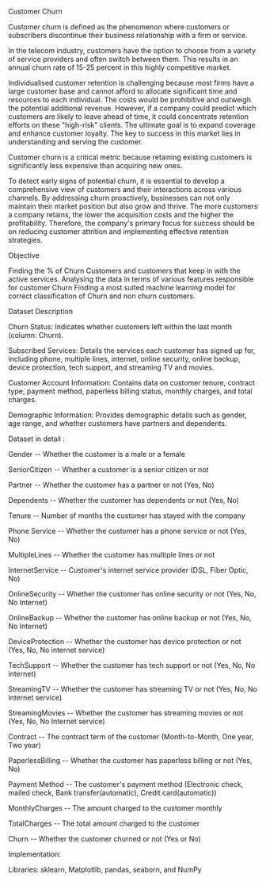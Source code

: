 Customer Churn

Customer churn is defined as the phenomenon where customers or subscribers discontinue their business relationship with a firm or service.

In the telecom industry, customers have the option to choose from a variety of service providers and often switch between them. This results in an annual churn rate of 15-25 percent in this highly competitive market.

Individualised customer retention is challenging because most firms have a large customer base and cannot afford to allocate significant time and resources to each individual. The costs would be prohibitive and outweigh the potential additional revenue. However, if a company could predict which customers are likely to leave ahead of time, it could concentrate retention efforts on these "high-risk" clients. The ultimate goal is to expand coverage and enhance customer loyalty. The key to success in this market lies in understanding and serving the customer.

Customer churn is a critical metric because retaining existing customers is significantly less expensive than acquiring new ones.

To detect early signs of potential churn, it is essential to develop a comprehensive view of customers and their interactions across various channels. By addressing churn proactively, businesses can not only maintain their market position but also grow and thrive. The more customers a company retains, the lower the acquisition costs and the higher the profitability. Therefore, the company's primary focus for success should be on reducing customer attrition and implementing effective retention strategies.

Objective

Finding the % of Churn Customers and customers that keep in with the active services.
Analysing the data in terms of various features responsible for customer Churn
Finding a most suited machine learning model for correct classification of Churn and non churn customers.

Dataset Description


Churn Status: Indicates whether customers left within the last month (column: Churn).

Subscribed Services: Details the services each customer has signed up for, including phone, multiple lines, internet, online security, online backup, device protection, tech support, and streaming TV and movies.

Customer Account Information: Contains data on customer tenure, contract type, payment method, paperless billing status, monthly charges, and total charges.

Demographic Information: Provides demographic details such as gender, age range, and whether customers have partners and dependents.

Dataset in detail :

Gender -- Whether the customer is a male or a female

SeniorCitizen -- Whether a customer is a senior citizen or not

Partner -- Whether the customer has a partner or not (Yes, No)

Dependents -- Whether the customer has dependents or not (Yes, No)

Tenure -- Number of months the customer has stayed with the company

Phone Service -- Whether the customer has a phone service or not (Yes, No)

MultipleLines -- Whether the customer has multiple lines or not

InternetService -- Customer's internet service provider (DSL, Fiber Optic, No)

OnlineSecurity -- Whether the customer has online security or not (Yes, No, No Internet)

OnlineBackup -- Whether the customer has online backup or not (Yes, No, No Internet)

DeviceProtection -- Whether the customer has device protection or not (Yes, No, No internet service)

TechSupport -- Whether the customer has tech support or not (Yes, No, No internet)

StreamingTV -- Whether the customer has streaming TV or not (Yes, No, No internet service)

StreamingMovies -- Whether the customer has streaming movies or not (Yes, No, No Internet service)

Contract -- The contract term of the customer (Month-to-Month, One year, Two year)

PaperlessBilling -- Whether the customer has paperless billing or not (Yes, No)

Payment Method -- The customer's payment method (Electronic check, mailed check, Bank transfer(automatic), Credit card(automatic))

MonthlyCharges -- The amount charged to the customer monthly

TotalCharges -- The total amount charged to the customer

Churn -- Whether the customer churned or not (Yes or No)

Implementation:

Libraries: sklearn, Matplotlib, pandas, seaborn, and NumPy
